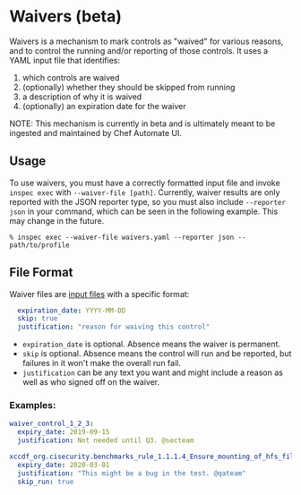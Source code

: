 # Waivers (beta)

Waivers is a mechanism to mark controls as "waived" for various reasons, and to control the running and/or reporting of those controls. 
It uses a YAML input file that identifies:

   1. which controls are waived
   2. (optionally) whether they should be skipped from running
   3. a description of why it is waived
   4. (optionally) an expiration date for the waiver

NOTE: This mechanism is currently in beta and is ultimately meant to be ingested and maintained by Chef Automate UI.

## Usage

To use waivers, you must have a correctly formatted input file and
invoke `inspec exec` with `--waiver-file [path]`. 
Currently, waiver results are only reported with the JSON reporter type, so you must also include `--reporter json` in your command, which can be seen in the following example. This may change in the future.

```
% inspec exec --waiver-file waivers.yaml --reporter json -- path/to/profile
```

## File Format

Waiver files are [input files](https://www.inspec.io/docs/reference/inputs/) with a specific format:

```yaml
  expiration_date: YYYY-MM-DD
  skip: true
  justification: "reason for waiving this control"
```

+ `expiration_date` is optional. Absence means the waiver is permanent.
+ `skip` is optional. Absence means the control will run and be
  reported, but failures in it won't make the overall run fail.
+ `justification` can be any text you want and might include a reason
  as well as who signed off on the waiver.

### Examples:

```yaml
waiver_control_1_2_3:
  expiry_date: 2019-09-15
  justification: Not needed until Q3. @secteam

xccdf_org.cisecurity.benchmarks_rule_1.1.1.4_Ensure_mounting_of_hfs_filesystems_is_disabled:
  expiry_date: 2020-03-01
  justification: "This might be a bug in the test. @qateam"
  skip_run: true

